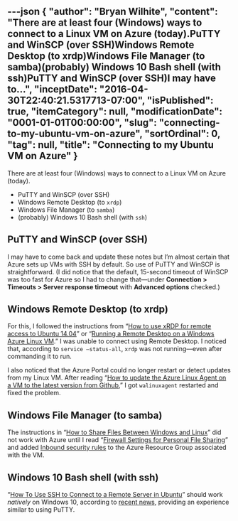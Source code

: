 ---json
{
  "author": "Bryan Wilhite",
  "content": "There are at least four (Windows) ways to connect to a Linux VM on Azure (today).PuTTY and WinSCP (over SSH)Windows Remote Desktop (to xrdp)Windows File Manager (to samba)(probably) Windows 10 Bash shell (with ssh)PuTTY and WinSCP (over SSH)I may have to...",
  "inceptDate": "2016-04-30T22:40:21.5317713-07:00",
  "isPublished": true,
  "itemCategory": null,
  "modificationDate": "0001-01-01T00:00:00",
  "slug": "connecting-to-my-ubuntu-vm-on-azure",
  "sortOrdinal": 0,
  "tag": null,
  "title": "Connecting to my Ubuntu VM on Azure"
}
---

There are at least four (Windows) ways to connect to a Linux VM on Azure (today).

*   PuTTY and WinSCP (over SSH)
*   Windows Remote Desktop (to `xrdp`)
*   Windows File Manager (to `samba`)
*   (probably) Windows 10 Bash shell (with `ssh`)

## PuTTY and WinSCP (over SSH)

I may have to come back and update these notes but I’m almost certain that Azure sets up VMs with SSH by default. So use of PuTTY and WinSCP is straightforward. (I did notice that the default, 15-second timeout of WinSCP was too fast for Azure so I had to change that—under **Connection &gt; Timeouts &gt; Server response timeout** with **Advanced options** checked.)

## Windows Remote Desktop (to xrdp)

For this, I followed the instructions from “[How to use xRDP for remote access to Ubuntu 14.04](http://www.tweaking4all.com/software/linux-software/use-xrdp-remote-access-ubuntu-14-04/)” or “[Running a Remote Desktop on a Windows Azure Linux VM](https://blogs.technet.microsoft.com/uktechnet/2013/11/12/running-a-remote-desktop-on-a-windows-azure-linux-vm/).” I was unable to connect using Remote Desktop. I noticed that, according to `service –status-all`, `xrdp` was not running—even after commanding it to run.

I also noticed that the Azure Portal could no longer restart or detect updates from my Linux VM. After reading “[How to update the Azure Linux Agent on a VM to the latest version from Github](https://acom-swtest-2.azurewebsites.net/en-us/documentation/articles/virtual-machines-linux-update-agent/?rnd=1),” I got `walinuxagent` restarted and fixed the problem.

## Windows File Manager (to samba)

The instructions in “[How to Share Files Between Windows and Linux](http://www.howtogeek.com/176471/how-to-share-files-between-windows-and-linux/)” did not work with Azure until I read “[Firewall Settings for Personal File Sharing](http://askubuntu.com/questions/8184/firewall-settings-for-personal-file-sharing)” and added [Inbound security rules](http://michaelsync.net/2015/09/28/where-is-the-endpoint-setting-for-vm-in-new-azure-portal) to the Azure Resource Group associated with the VM.

## Windows 10 Bash shell (with ssh)

“[How To Use SSH to Connect to a Remote Server in Ubuntu](https://www.digitalocean.com/community/tutorials/how-to-use-ssh-to-connect-to-a-remote-server-in-ubuntu)” should work *natively* on Windows 10, according to [recent news](http://www.theverge.com/2016/3/30/11331014/microsoft-windows-linux-ubuntu-bash), providing an experience similar to using PuTTY.
